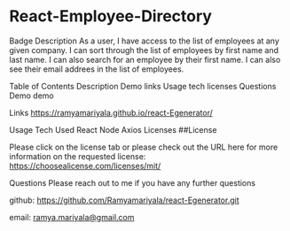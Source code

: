 # React-Employee-Directory
Badge
Description
As a user, I have access to the list of employees at any given company. I can sort through the list of employees by first name and last name. I can also search for an employee by their first name. I can also see their email addrees in the list of employees.

Table of Contents
Description
Demo
links
Usage
tech
licenses
Questions
Demo
demo

Links
https://ramyamariyala.github.io/react-Egenerator/

Usage
Tech Used
React
Node
Axios
Licenses
##License

Please click on the license tab or please check out the URL here for more information on the requested license: https://choosealicense.com/licenses/mit/

Questions
Please reach out to me if you have any further questions

github: https://github.com/Ramyamariyala/react-Egenerator.git 

email: ramya.mariyala@gmail.com

